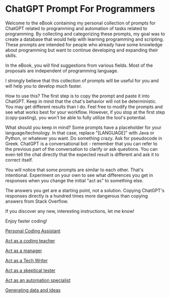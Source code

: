 # ChatGPT Prompt For Programmers

Welcome to the eBook containing my personal collection of prompts for ChatGPT related to programming and automation of tasks related to programming. By collecting and categorizing these prompts, my goal was to create a database that would help with learning programming and scripting. These prompts are intended for people who already have some knowledge about programming but want to continue developing and expanding their skills.

In the eBook, you will find suggestions from various fields. Most of the proposals are independent of programming language.

I strongly believe that this collection of prompts will be useful for you and will help you to develop much faster.

How to use this? The first step is to copy the prompt and paste it into ChatGPT. Keep in mind that the chat's behavior will not be deterministic. You may get different results than I do. Feel free to modify the prompts and see what works best for your workflow. However, if you stop at the first step (copy-pasting), you won't be able to fully utilize the tool's potential.

What should you keep in mind? Some prompts have a placeholder for your language/technology. In that case, replace "[LANGUAGE]" with Java or Python, or whatever you want. Do something crazy. Ask for pseudocode in Greek. ChatGPT is a conversational bot - remember that you can refer to the previous part of the conversation to clarify or ask questions. You can even tell the chat directly that the expected result is different and ask it to correct itself.

You will notice that some prompts are similar to each other. That's intentional. Experiment on your own to see what differences you get in responses when you change the initial "act as" to something else.

The answers you get are a starting point, not a solution. Copying ChatGPT's responses directly is a hundred times more dangerous than copying answers from Stack Overflow.

If you discover any new, interesting instructions, let me know!

Enjoy faster coding!

[Personal Coding Assistant](ChatGPT%20Prompt%20For%20Programmers/Personal%20Coding%20Assistant.md)

[Act as a coding teacher](ChatGPT%20Prompt%20For%20Programmers/Act%20as%20a%20coding%20teacher.md)

[Act as a manager](ChatGPT%20Prompt%20For%20Programmers/Act%20as%20a%20manager.md)

[Act as a Tech Writer](ChatGPT%20Prompt%20For%20Programmers/Act%20as%20a%20Tech%20Writer.md)

[Act as a skeptical tester](ChatGPT%20Prompt%20For%20Programmers/Act%20as%20a%20skeptical%20tester.md)

[Act as an automation specialist](ChatGPT%20Prompt%20For%20Programmers/Act%20as%20an%20automation%20specialist.md)

[Generating data and ideas](ChatGPT%20Prompt%20For%20Programmers/Generating%20data%20and%20ideas.md)
